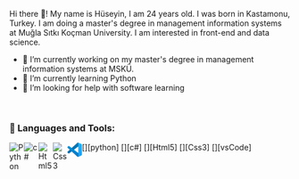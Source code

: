 
Hi there 👋!
My name is Hüseyin, I am 24 years old. I was born in Kastamonu, Turkey. I am doing a master's degree in management information systems at Muğla Sıtkı Koçman University. I am interested in front-end and data science.
- 🔭 I’m currently working on my master's degree in management information systems at MSKÜ.
- 🌱 I’m currently learning Python
- 🤔 I’m looking for help with software learning
<!--
- 👯 I’m looking to collaborate on ...
- 💬 Ask me about ...
- 📫 How to reach me: ...
- 😄 Pronouns: ...
- ⚡ Fun fact: ...
-->
<br />

### 🔧 Languages and Tools:
[<img align="left" alt="Python" width="26px" src="https://camo.githubusercontent.com/dd8b0601cdfefe534a6a26f4c29c7f8a5fcfc315002655f519c73121f7bad8bc/68747470733a2f2f63646e2e6a7364656c6976722e6e65742f67682f64657669636f6e732f64657669636f6e2f69636f6e732f707974686f6e2f707974686f6e2d6f726967696e616c2e737667" />][python]
[<img align="left" alt="c#" width="26px" src="https://miro.medium.com/v2/resize:fit:750/format:webp/1*ymVNbsdd7KxHXHC4-LP7kw.png" />][c#]
[<img align="left" alt="Html5" width="26px" src="https://camo.githubusercontent.com/da7acacadecf91d6dc02efcd2be086bb6d78ddff19a1b7a0ab2755a6fda8b1e9/68747470733a2f2f63646e2e6a7364656c6976722e6e65742f67682f64657669636f6e732f64657669636f6e2f69636f6e732f68746d6c352f68746d6c352d6f726967696e616c2e737667" />][Html5]
[<img align="left" alt="Css3" width="26px" src="https://camo.githubusercontent.com/2e496d4bfc6f753ddca87b521ce95c88219f77800212ffa6d4401ad368c82170/68747470733a2f2f63646e2e6a7364656c6976722e6e65742f67682f64657669636f6e732f64657669636f6e2f69636f6e732f637373332f637373332d6f726967696e616c2e737667" />][Css3]
[<img align="left" alt="Visual Studio Code" width="26px" src="https://raw.githubusercontent.com/github/explore/80688e429a7d4ef2fca1e82350fe8e3517d3494d/topics/visual-studio-code/visual-studio-code.png" />][vsCode]

<br />

<!--
  <img height="180em" align="center" src="https://github-readme-stats.vercel.app/api?username=hcakkaya&show_icons=true&locale=en&theme=algolia&include_all_commits=true&count_private=true" alt="mukireus"/>
  <img height="180em" align="center" src="https://github-readme-stats.vercel.app/api/top-langs?username=hcakkaya&show_icons=true&locale=en&layout=compact&langs_count=8&theme=algolia" alt="mukireus"/>
-->
